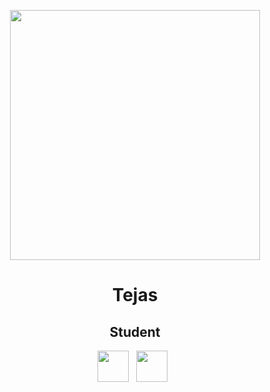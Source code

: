 <p align="center">
<img src="https://yt3.ggpht.com/a/AGF-l79h4_oMGMKaPBvpS7FxgwOHwmnT4Nv8sDODqg=s900-c-k-c0xffffffff-no-rj-mo" height="400">

<h1 align="center">Tejas</h1>

<h2 align="center">Student</h2>

<p align='center'>
  <a href="https://twitter.com/NopanyTejas"><img height="50" src="img/twitter.png?raw=true"></a>&nbsp;&nbsp;
  <a href="[portfolio]"><img height="50" src="img/website.png?raw=true"></a>&nbsp;&nbsp;
</p>
</p>
